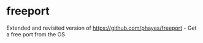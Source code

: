 # freeport

Extended and revisited version of https://github.com/phayes/freeport - Get a free port from the OS